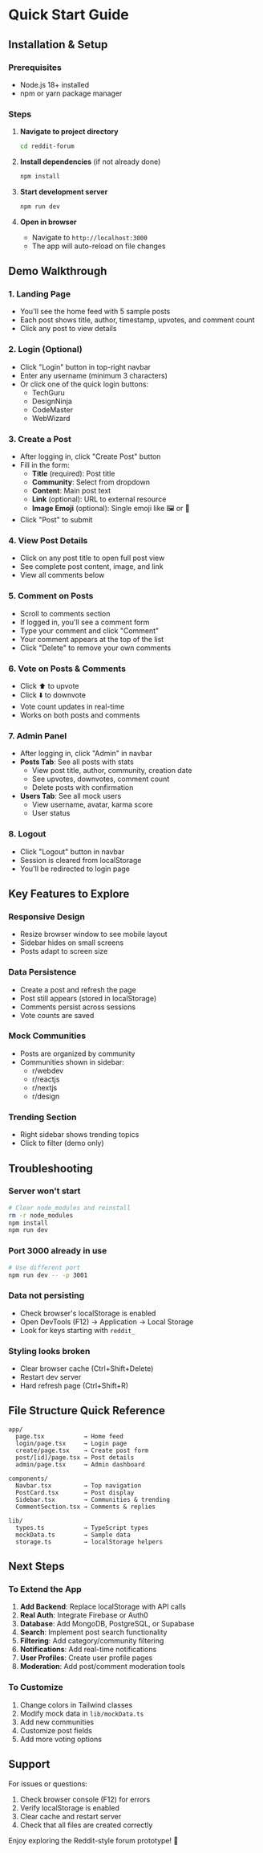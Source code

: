 # Quick Start Guide

## Installation & Setup

### Prerequisites
- Node.js 18+ installed
- npm or yarn package manager

### Steps

1. **Navigate to project directory**
   ```bash
   cd reddit-forum
   ```

2. **Install dependencies** (if not already done)
   ```bash
   npm install
   ```

3. **Start development server**
   ```bash
   npm run dev
   ```

4. **Open in browser**
   - Navigate to `http://localhost:3000`
   - The app will auto-reload on file changes

## Demo Walkthrough

### 1. Landing Page
- You'll see the home feed with 5 sample posts
- Each post shows title, author, timestamp, upvotes, and comment count
- Click any post to view details

### 2. Login (Optional)
- Click "Login" button in top-right navbar
- Enter any username (minimum 3 characters)
- Or click one of the quick login buttons:
  - TechGuru
  - DesignNinja
  - CodeMaster
  - WebWizard

### 3. Create a Post
- After logging in, click "Create Post" button
- Fill in the form:
  - **Title** (required): Post title
  - **Community**: Select from dropdown
  - **Content**: Main post text
  - **Link** (optional): URL to external resource
  - **Image Emoji** (optional): Single emoji like 🖼️ or 📸
- Click "Post" to submit

### 4. View Post Details
- Click on any post title to open full post view
- See complete post content, image, and link
- View all comments below

### 5. Comment on Posts
- Scroll to comments section
- If logged in, you'll see a comment form
- Type your comment and click "Comment"
- Your comment appears at the top of the list
- Click "Delete" to remove your own comments

### 6. Vote on Posts & Comments
- Click ⬆️ to upvote
- Click ⬇️ to downvote
- Vote count updates in real-time
- Works on both posts and comments

### 7. Admin Panel
- After logging in, click "Admin" in navbar
- **Posts Tab**: See all posts with stats
  - View post title, author, community, creation date
  - See upvotes, downvotes, comment count
  - Delete posts with confirmation
- **Users Tab**: See all mock users
  - View username, avatar, karma score
  - User status

### 8. Logout
- Click "Logout" button in navbar
- Session is cleared from localStorage
- You'll be redirected to login page

## Key Features to Explore

### Responsive Design
- Resize browser window to see mobile layout
- Sidebar hides on small screens
- Posts adapt to screen size

### Data Persistence
- Create a post and refresh the page
- Post still appears (stored in localStorage)
- Comments persist across sessions
- Vote counts are saved

### Mock Communities
- Posts are organized by community
- Communities shown in sidebar:
  - r/webdev
  - r/reactjs
  - r/nextjs
  - r/design

### Trending Section
- Right sidebar shows trending topics
- Click to filter (demo only)

## Troubleshooting

### Server won't start
```bash
# Clear node_modules and reinstall
rm -r node_modules
npm install
npm run dev
```

### Port 3000 already in use
```bash
# Use different port
npm run dev -- -p 3001
```

### Data not persisting
- Check browser's localStorage is enabled
- Open DevTools (F12) → Application → Local Storage
- Look for keys starting with `reddit_`

### Styling looks broken
- Clear browser cache (Ctrl+Shift+Delete)
- Restart dev server
- Hard refresh page (Ctrl+Shift+R)

## File Structure Quick Reference

```
app/
  page.tsx           → Home feed
  login/page.tsx     → Login page
  create/page.tsx    → Create post form
  post/[id]/page.tsx → Post details
  admin/page.tsx     → Admin dashboard

components/
  Navbar.tsx         → Top navigation
  PostCard.tsx       → Post display
  Sidebar.tsx        → Communities & trending
  CommentSection.tsx → Comments & replies

lib/
  types.ts           → TypeScript types
  mockData.ts        → Sample data
  storage.ts         → localStorage helpers
```

## Next Steps

### To Extend the App
1. **Add Backend**: Replace localStorage with API calls
2. **Real Auth**: Integrate Firebase or Auth0
3. **Database**: Add MongoDB, PostgreSQL, or Supabase
4. **Search**: Implement post search functionality
5. **Filtering**: Add category/community filtering
6. **Notifications**: Add real-time notifications
7. **User Profiles**: Create user profile pages
8. **Moderation**: Add post/comment moderation tools

### To Customize
1. Change colors in Tailwind classes
2. Modify mock data in `lib/mockData.ts`
3. Add new communities
4. Customize post fields
5. Add more voting options

## Support

For issues or questions:
1. Check browser console (F12) for errors
2. Verify localStorage is enabled
3. Clear cache and restart server
4. Check that all files are created correctly

Enjoy exploring the Reddit-style forum prototype! 🚀

